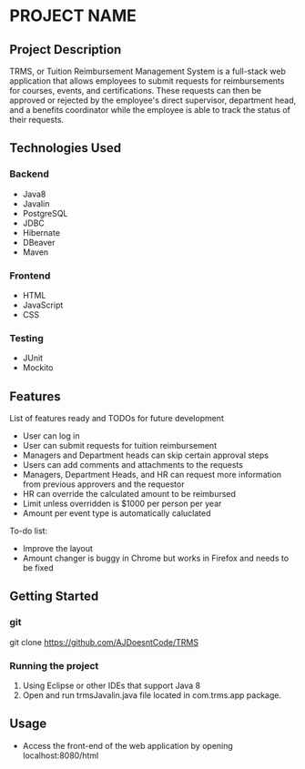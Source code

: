 # PROJECT NAME

## Project Description

TRMS, or Tuition Reimbursement Management System is a full-stack web application that allows employees to submit requests for reimbursements for courses, events, and certifications. These requests can then be approved or rejected by the employee's direct supervisor, department head, and a benefits coordinator while the employee is able to track the status of their requests.

## Technologies Used

### Backend
* Java8
* Javalin
* PostgreSQL
* JDBC
* Hibernate
* DBeaver
* Maven

### Frontend
* HTML
* JavaScript
* CSS

### Testing
* JUnit
* Mockito


## Features

List of features ready and TODOs for future development
* User can log in
* User can submit requests for tuition reimbursement
* Managers and Department heads can skip certain approval steps
* Users can add comments and attachments to the requests
* Managers, Department Heads, and HR can request more information from previous approvers and the requestor
* HR can override the calculated amount to be reimbursed
* Limit unless overridden is $1000 per person per year
* Amount per event type is automatically caluclated

To-do list:
* Improve the layout
* Amount changer is buggy in Chrome but works in Firefox and needs to be fixed

## Getting Started
### git
git clone https://github.com/AJDoesntCode/TRMS

### Running the project
1. Using Eclipse or other IDEs that support Java 8
2. Open and run trmsJavalin.java file located in com.trms.app package.
## Usage
* Access the front-end of the web application by opening localhost:8080/html
